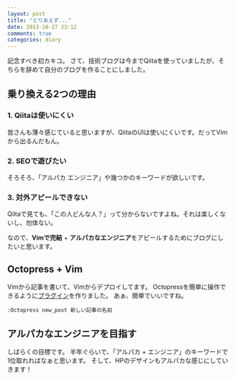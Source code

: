 ```yaml
---
layout: post
title: "とりあえず..."
date: 2013-10-27 23:12
comments: true
categories: diary
---
```


記念すべき初カキコ。
さて、技術ブログは今までQiitaを使っていましたが、そちらを辞めて自分のブログを作ることにしました。

## 乗り換える2つの理由

### 1. Qiitaは使いにくい

皆さんも薄々感じていると思いますが、QiitaのUIは使いにくいです。だってVimから出るんだもん。

### 2. SEOで遊びたい

そろそろ、「アルパカ エンジニア」や幾つかのキーワードが欲しいです。

### 3. 対外アピールできない

Qiitaで見ても、「この人どんな人？」って分からないですよね。それは楽しくないし、勿体ない。


なので、**Vimで完結** + **アルパカなエンジニア**をアピールするためにブログにしたいと思います。

## Octopress + Vim

Vimから記事を書いて、Vimからデプロイしてます。
Octopressを簡単に操作できるように[プラグイン]( https://github.com/alpaca-tc/alpaca_octopress.vim )を作りました。
あぁ、簡単でいいですね。

`:Octopress new_post 新しい記事の名前`

## アルパカなエンジニアを目指す

しばらくの目標です。
半年ぐらいで、「アルパカ + エンジニア」のキーワードで1位取れればなぁと思います。
そして、HPのデザインもアルパカな感じにしていきます！
